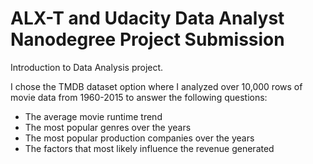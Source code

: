 # ALX-T and Udacity Data Analyst Nanodegree Project Submission


Introduction to Data Analysis project.

I chose the TMDB dataset option where I analyzed over 10,000 rows of movie data from 1960-2015 to answer the following questions:

- The average movie runtime trend 
- The most popular genres over the years 
- The most popular production companies over the years 
- The factors that most likely influence the revenue generated 



